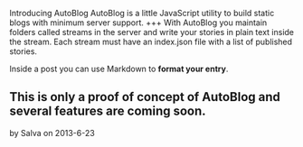 Introducing AutoBlog
AutoBlog is a little JavaScript utility to build static blogs with minimum
server support.
+++
With AutoBlog you maintain folders called streams in the server and write
your stories in plain text inside the stream. Each stream must have an
index.json file with a list of published stories.

Inside a post you can use Markdown to **format your entry**.

This is only a proof of concept of AutoBlog and several features are coming
soon.
---
by Salva
on 2013-6-23
